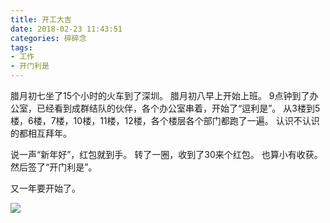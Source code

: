 ```yaml
---
title: 开工大吉
date: 2018-02-23 11:43:51
categories: 碎碎念
tags:
- 工作
- 开门利是
---
```


腊月初七坐了15个小时的火车到了深圳。
腊月初八早上开始上班。
9点钟到了办公室，已经看到成群结队的伙伴，各个办公室串着，开始了“逗利是”。
从3楼到5楼，6楼，7楼，10楼，11楼，12楼，各个楼层各个部门都跑了一遍。
认识不认识的都相互拜年。

说一声“新年好”，红包就到手。
转了一圈，收到了30来个红包。
也算小有收获。
然后签了“开门利是”。

又一年要开始了。

![](开门利是.jpg)